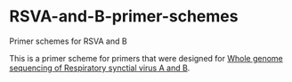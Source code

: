 # RSVA-and-B-primer-schemes
Primer schemes for RSVA and B

This is a primer scheme for primers that were designed for [Whole genome sequencing of Respiratory synctial virus A and B](https://www.ncbi.nlm.nih.gov/pmc/articles/PMC4403408/). 
